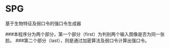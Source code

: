 # SPG
基于生物特征及弱口令的强口令生成器

###本程序分为两个部分，第一个部分（first）为判别两个输入图像是否为同一张脸。
###第二个部分（last），则是通过加密算法及弱口令计算出强口令。